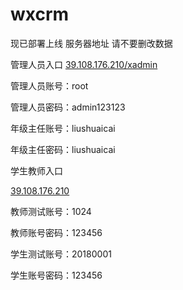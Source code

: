 # wxcrm
现已部署上线 服务器地址
请不要删改数据

管理人员入口
[39.108.176.210/xadmin](39.108.176.210/xadmin)

管理人员账号：root

管理人员密码：admin123123

年级主任账号：liushuaicai

年级主任密码：liushuaicai


学生教师入口

[39.108.176.210](39.108.176.210)

教师测试账号：1024

教师账号密码：123456

学生测试账号：20180001

学生账号密码：123456
